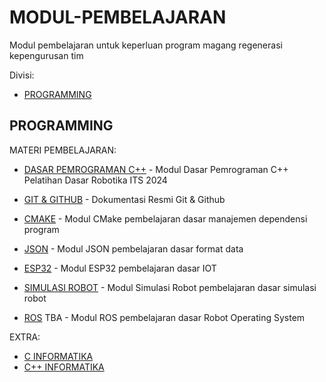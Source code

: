 # MODUL-PEMBELAJARAN

Modul pembelajaran untuk keperluan program magang regenerasi kepengurusan tim

Divisi:

- [PROGRAMMING](#programming)
<!-- - [Electrical](#electrical)
- [Mechanical](#business--marketing)
- [Creative & Branding](#creative-design) -->

## PROGRAMMING

MATERI PEMBELAJARAN:

- [DASAR PEMROGRAMAN C++](https://docs.google.com/document/d/1-x9F7vJ48oUd1SKKwe7layz18QPZV2tropzPHM4X0AY/edit#heading=h.lfimq47b3z9v) - Modul Dasar Pemrograman C++ Pelatihan Dasar Robotika ITS 2024

- [GIT & GITHUB](https://docs.github.com/en/get-started/start-your-journey/hello-world) - Dokumentasi Resmi Git & Github
- [CMAKE](Programming/CMAKE_JSON/MODUL_CMAKE.md) - Modul CMake pembelajaran dasar manajemen dependensi program
- [JSON](Programming/JSON/README.md) - Modul JSON pembelajaran dasar format data
- [ESP32](Programming/ESP/README.md) - Modul ESP32 pembelajaran dasar IOT
- [SIMULASI ROBOT]() - Modul Simulasi Robot pembelajaran dasar simulasi robot
- [ROS]() TBA - Modul ROS pembelajaran dasar Robot Operating System

EXTRA:

- [C INFORMATIKA](https://github.com/Algoritma-dan-Pemrograman-ITS)
- [C++ INFORMATIKA](https://github.com/Algoritma-dan-Pemrograman-ITS/StrukturData/wiki)
